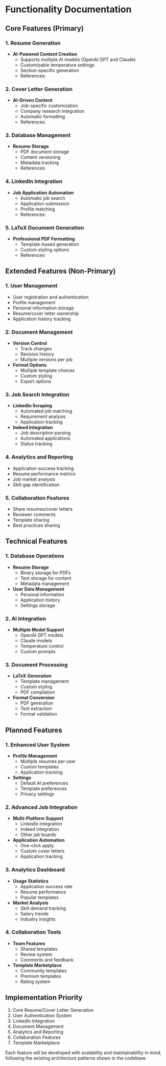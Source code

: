 # Functionality Documentation

## Core Features (Primary)

### 1. Resume Generation
- **AI-Powered Content Creation**
  - Supports multiple AI models (OpenAI GPT and Claude)
  - Customizable temperature settings
  - Section-specific generation
  - References:

### 2. Cover Letter Generation
- **AI-Driven Content**
  - Job-specific customization
  - Company research integration
  - Automatic formatting
  - References:

### 3. Database Management
- **Resume Storage**
  - PDF document storage
  - Content versioning
  - Metadata tracking
  - References:

### 4. LinkedIn Integration
- **Job Application Automation**
  - Automatic job search
  - Application submission
  - Profile matching
  - References:

### 5. LaTeX Document Generation
- **Professional PDF Formatting**
  - Template-based generation
  - Custom styling options
  - References:

## Extended Features (Non-Primary)

### 1. User Management
- User registration and authentication
- Profile management
- Personal information storage
- Resume/cover letter ownership
- Application history tracking

### 2. Document Management
- **Version Control**
  - Track changes
  - Revision history
  - Multiple versions per job
- **Format Options**
  - Multiple template choices
  - Custom styling
  - Export options

### 3. Job Search Integration
- **LinkedIn Scraping**
  - Automated job matching
  - Requirement analysis
  - Application tracking
- **Indeed Integration**
  - Job description parsing
  - Automated applications
  - Status tracking

### 4. Analytics and Reporting
- Application success tracking
- Resume performance metrics
- Job market analysis
- Skill gap identification

### 5. Collaboration Features
- Share resumes/cover letters
- Reviewer comments
- Template sharing
- Best practices sharing

## Technical Features

### 1. Database Operations
- **Resume Storage**
  - Binary storage for PDFs
  - Text storage for content
  - Metadata management
- **User Data Management**
  - Personal information
  - Application history
  - Settings storage

### 2. AI Integration
- **Multiple Model Support**
  - OpenAI GPT models
  - Claude models
  - Temperature control
  - Custom prompts

### 3. Document Processing
- **LaTeX Generation**
  - Template management
  - Custom styling
  - PDF compilation
- **Format Conversion**
  - PDF generation
  - Text extraction
  - Format validation

## Planned Features

### 1. Enhanced User System
- **Profile Management**
  - Multiple resumes per user
  - Custom templates
  - Application tracking
- **Settings**
  - Default AI preferences
  - Template preferences
  - Privacy settings

### 2. Advanced Job Integration
- **Multi-Platform Support**
  - LinkedIn integration
  - Indeed integration
  - Other job boards
- **Application Automation**
  - One-click apply
  - Custom cover letters
  - Application tracking

### 3. Analytics Dashboard
- **Usage Statistics**
  - Application success rate
  - Resume performance
  - Popular templates
- **Market Analysis**
  - Skill demand tracking
  - Salary trends
  - Industry insights

### 4. Collaboration Tools
- **Team Features**
  - Shared templates
  - Review system
  - Comments and feedback
- **Template Marketplace**
  - Community templates
  - Premium templates
  - Rating system

## Implementation Priority

1. Core Resume/Cover Letter Generation
2. User Authentication System
3. LinkedIn Integration
4. Document Management
5. Analytics and Reporting
6. Collaboration Features
7. Template Marketplace

Each feature will be developed with scalability and maintainability in mind, following the existing architecture patterns shown in the codebase.
```


